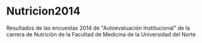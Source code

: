 Nutricion2014
=============

Resultados de las encuestas 2014 de "Autoevaluación Institucional" de la carrera de Nutrición de la Facultad de Medicina de la Universidad del Norte
